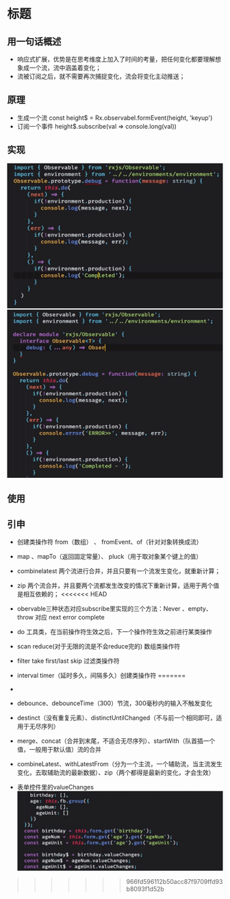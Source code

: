 # 标题

## 用一句话概述
- 响应式扩展，优势是在思考维度上加入了时间的考量，把任何变化都要理解想象成一个流，流中涵盖着变化；
- 流被订阅之后，就不需要再次捕捉变化，流会将变化主动推送；
## 原理
- 生成一个流
const height$ = Rx.observabel.formEvent(height, 'keyup')
- 订阅一个事件
height$.subscribe(val => console.long(val))
## 实现
![avatar](./img/20190807202748.png)  
![avatar](./img/20190807202930.png)  
## 使用

## 引申
- 创建类操作符  from（数组） 、 fromEvent、of（针对对象转换成流）

- map 、mapTo（返回固定常量）、 pluck（用于取对象某个键上的值）
- combinelatest 两个流进行合并，并且只要有一个流发生变化，就重新计算；
- zip 两个流合并，并且要两个流都发生改变的情况下重新计算，适用于两个值是相互依赖的；
<<<<<<< HEAD
- obervable三种状态对应subscribe里实现的三个方法：Never 、empty、throw 对应  next error complete
- do 工具类，在当前操作符生效之后，下一个操作符生效之前进行某类操作
- scan reduce(对于无限的流是不会reduce完的) 数组类操作符
- filter take first/last skip 过滤类操作符
- interval timer（延时多久，间隔多久）创建类操作符
=======
- 
- debounce、debounceTime（300）节流，300毫秒内的输入不触发变化
- destinct（没有重复元素）、distinctUntilChanged（不与前一个相同即可，适用于无尽序列）
- merge、concat（合并到末尾，不适合无尽序列）、startWith（队首插一个值，一般用于默认值）流的合并
- combineLatest、withLatestFrom（分为一个主流，一个辅助流，当主流发生变化，去取辅助流的最新数据）、zip（两个都得是最新的变化，才会生效）

- 表单控件里的valueChanges
![avatar](./img/20190807213807.png)  
>>>>>>> 966fd596112b50acc87f9709ffd93b8093f1d52b
